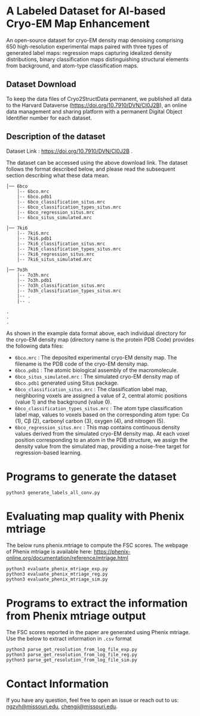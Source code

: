 # A Labeled Dataset for AI-based Cryo-EM Map Enhancement


An open-source dataset for cryo-EM density map denoising comprising 650 high-resolution experimental maps paired with three types of generated label maps: regression maps capturing idealized density distributions, binary classification maps distinguishing structural elements from background, and atom-type classification maps.

## Dataset Download
To keep the data files of Cryo2StructData permanent, we published all data to the Harvard Dataverse (https://doi.org/10.7910/DVN/CI0J2B), an online data management and sharing platform with a permanent Digital Object Identifier number for each dataset. 

## Description of the dataset
Dataset Link : https://doi.org/10.7910/DVN/CI0J2B .

The dataset can be accessed using the above download link. The dataset follows the format described below, and please read the subsequent section describing what these data mean.

    │── 6bco
        │-- 6bco.mrc
        |-- 6bco.pdb1
        |-- 6bco_classification_situs.mrc
        |-- 6bco_classification_types_situs.mrc
        |-- 6bco_regression_situs.mrc
        |-- 6bco_situs_simulated.mrc
 
    │── 7ki6
        │-- 7ki6.mrc
        |-- 7ki6.pdb1
        |-- 7ki6_classification_situs.mrc
        |-- 7ki6_classification_types_situs.mrc
        |-- 7ki6_regression_situs.mrc
        |-- 7ki6_situs_simulated.mrc

    │── 7o3h
        │-- 7o3h.mrc
        |-- 7o3h.pdb1
        |-- 7o3h_classification_situs.mrc
        |-- 7o3h_classification_types_situs.mrc
        |-- .
        |-- .

    .
    .
    .

As shown in the example data format above, each individual directory for the cryo-EM density map (directory name is the protein PDB Code) provides the following data files:

- ``6bco.mrc`` : The deposited experimental cryo-EM density map. The filename is the PDB code of the cryo-EM density map.
- ``6bco.pdb1`` : The atomic biological assembly of the macromolecule.
- ``6bco_situs_simulated.mrc`` : The simulated cryo-EM density map of ``6bco.pdb1`` generated using Situs package.
- ``6bco_classification_situs.mrc`` : The classification label map, neighboring voxels are assigned a value of 2, central atomic positions (value 1) and the background (value 0).
- ``6bco_classification_types_situs.mrc`` : The atom type classification label map, values to voxels based on the corresponding atom type: Cα (1), Cβ (2), carbonyl carbon (3), oxygen (4), and nitrogen (5).
- ``6bco_regression_situs.mrc`` : This map contains continuous density values derived from the simulated cryo-EM density map. At each voxel position corresponding to an atom in the PDB structure, we assign the density value from the simulated map, providing a noise-free target for regression-based learning.


# Programs to generate the dataset
```
python3 generate_labels_all_conv.py
```

# Evaluating map quality with Phenix mtriage
The below runs phenix.mtriage to compute the FSC scores. The webpage of Phenix mtriage is available here: https://phenix-online.org/documentation/reference/mtriage.html
```
python3 evaluate_phenix_mtriage_exp.py
python3 evaluate_phenix_mtriage_reg.py
python3 evaluate_phenix_mtriage_sim.py
```
# Programs to extract the information from Phenix mtriage output
The FSC scores reported in the paper are generated using Phenix mtriage. Use the below to extract information in ``.csv`` format
```
python3 parse_get_resolution_from_log_file_exp.py
python3 parse_get_resolution_from_log_file_reg.py
python3 parse_get_resolution_from_log_file_sim.py
```


# Contact Information
If you have any question, feel free to open an issue or reach out to us: [ngzvh@missouri.edu](ngzvh@missouri.edu), [chengji@missouri.edu](chengji@missouri.edu).
